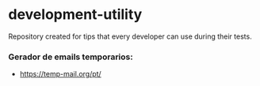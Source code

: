 # development-utility
Repository created for tips that every developer can use during their tests.


### Gerador de emails temporarios:
* https://temp-mail.org/pt/
